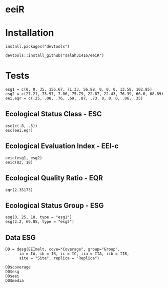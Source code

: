 
# eeiR 

# Installation

	install.packages("devtools")

	devtools::install_github("salah31416/eeiR")

# Tests

	esg1 = c(0, 0, 35, 156.67, 71.33, 56.88, 0, 0, 0, 13.58, 102.85)
	esg2 = c(27.21, 73.97, 7.06, 75.79, 22.87, 22.43, 76.39, 66.6, 68.89)
	eei.eqr = c(.25, .08, .76, .69, .87, .73, 0, 0, 0, .06, .35)

## Ecological Status Class - ESC

	esc(c(.8, .5))
	esc(eei.eqr)

## Ecological Evaluation Index - EEI-c

	eeic(esg1, esg2)
	eeic(82, 18)

## Ecological Quality Ratio - EQR

	eqr(2.35173)

## Ecological Status Group - ESG

	esg(0, 25, 18, type = "esg1")
	esg(2.2, 69.85, type = "esg2")

## Data ESG

	DD = desg(EEImelt, cove="Coverage", group="Group", 
		  ia = IA, ib = IB, ic = IC, iia = IIA, iib = IIB,
		  site = "Site", replica = "Replica")

	DD$coverage
	DD$esg
	DD$eei
	DD$media	

